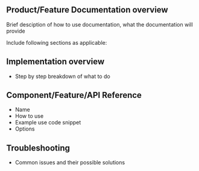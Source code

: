 ## Product/Feature Documentation overview
Brief desciption of how to use documentation, what the documentation will provide

Include following sections as applicable:

## Implementation overview
- Step by step breakdown of what to do

## Component/Feature/API Reference
- Name
- How to use
- Example use code snippet
- Options 

## Troubleshooting
- Common issues and their possible solutions
